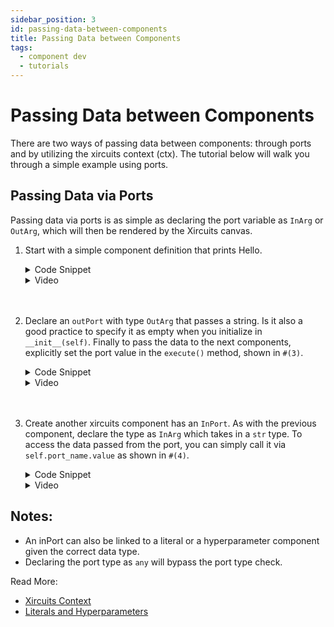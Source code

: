 ```yaml
---
sidebar_position: 3
id: passing-data-between-components
title: Passing Data between Components
tags:
  - component dev
  - tutorials
---
```


# Passing Data between Components

There are two ways of passing data between components: through ports and by utilizing the xircuits context (ctx). The tutorial below will walk you through a simple example using ports. 


## Passing Data via Ports

Passing data via ports is as simple as declaring the port variable as `InArg` or `OutArg`, which will then be rendered by the Xircuits canvas.


1. Start with a simple component definition that prints Hello.

    <details>
      <summary>Code Snippet</summary>

      ```python
      from xai_components.base import InArg, OutArg, InCompArg, Component, xai_component

      @xai_component(color="red")
      class HelloOutComponent(Component):

          def __init__(self):

              self.done = False

          def execute(self, ctx) -> None:

              username = "Xircuits"
              print("Hello " + username + " from HelloOutComponent!")
              
              self.done = True
      ```      
    </details>

    <details>
    <summary>Video</summary>
      <p align="center">
      <img src="https://user-images.githubusercontent.com/68586800/166882553-90fb766a-9c44-4795-a2ea-80474c7e7b85.gif"></img></p>
    </details><br></br>

2. Declare an `outPort` with type `OutArg` that passes a string. Is it also a good practice to specify it as empty when you initialize in `__init__(self)`. Finally to pass the data to the next components, explicitly set the port value in the `execute()` method, shown in `#(3)`.

    <details>
      <summary>Code Snippet</summary>

      ```python
      from xai_components.base import InArg, OutArg, InCompArg, Component, xai_component

      @xai_component(color="red")
      class HelloOutComponent(Component):
          
          outport_example: OutArg[str] #(1)

          def __init__(self):

              self.outport_example = OutArg.empty() #(2)
              self.done = False

          def execute(self, ctx) -> None:

              username = "Xircuits"
              print("Hello " + username + " from HelloOutComponent!")

              self.outport_example.value = username #(3)
              self.done = True
      ```
    </details>

    <details>
    <summary>Video</summary>
      <p align="center">
      <img src="https://user-images.githubusercontent.com/68586800/166882575-c87353a7-e260-416a-9aee-bba0ff2b55aa.gif"></img></p>
    </details><br></br>

3. Create another xircuits component has an `InPort`. As with the previous component, declare the type as `InArg` which takes in a `str` type. To access the data passed from the port, you can simply call it via `self.port_name.value` as shown in `#(4)`.

    <details>
      <summary>Code Snippet</summary>

      ```python
      @xai_component(color="red")
      class HelloInComponent(Component):
          
          inport_example: InArg[str]

          def __init__(self):

              self.inport_example = InArg.empty()
              self.done = False

          def execute(self, ctx) -> None:
              
              username = self.inport_example.value #(4)

              print("Hello " + username + " from HelloInComponent!")

              self.done = True
      ```

    </details>

    <details>
    <summary>Video</summary>
      <p align="center">
      <img src="https://user-images.githubusercontent.com/68586800/166882582-0f82a9ca-72c0-469d-a3b5-465942842173.gif"></img></p>
    </details>


## Notes:
- An inPort can also be linked to a literal or a hyperparameter component given the correct data type.
- Declaring the port type as `any` will bypass the port type check.


Read More:
- [Xircuits Context](../technical-concepts/xircuits-context.md)
- [Literals and Hyperparameters](../technical-concepts/xircuits-components/literal-and-hyperparameters-components.md)